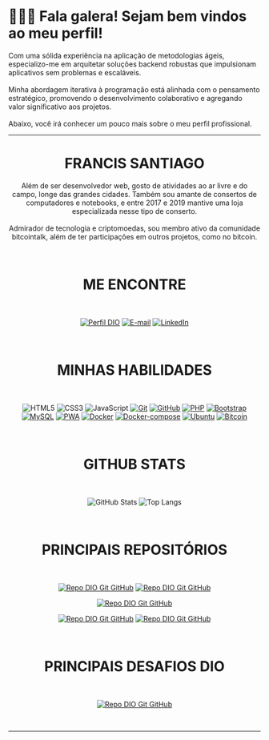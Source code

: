 <h1>
  🙋🏽‍♂️ Fala galera! Sejam bem vindos ao meu perfil!
</h1>
<p>
    Com uma sólida experiência na aplicação de metodologias ágeis, especializo-me em arquitetar soluções backend robustas que impulsionam aplicativos sem problemas e escaláveis.
    <br><br>
    Minha abordagem iterativa à programação está alinhada com o pensamento estratégico, promovendo o desenvolvimento colaborativo e agregando valor significativo aos projetos.
    <br><br>
    Abaixo, você irá conhecer um pouco mais sobre o meu perfil profissional.
</p>
<hr>
<div align="center">
  <h1>FRANCIS SANTIAGO</h1>
    <p>
      Além de ser desenvolvedor web, gosto de atividades ao ar livre e do campo, longe das grandes cidades. Também sou amante de consertos de computadores e notebooks, e entre 2017 e 2019 mantive uma loja especializada nesse tipo de conserto.
      <br><br>
      Admirador de tecnologia e criptomoedas, sou membro ativo da comunidade bitcointalk, além de ter participações em outros projetos, como no bitcoin.
    </p>

  <br>

<div align="center">
  <h1>ME ENCONTRE</h1>
<br>

[![Perfil DIO](https://img.shields.io/badge/-Meu%20Perfil%20na%20DIO-30A3DC?style=for-the-badge)](https://web.dio.me/users/francis1505)
[![E-mail](https://img.shields.io/badge/-Email-000?style=for-the-badge&logo=microsoft-outlook&logoColor=E94D5F)](mailto:francis1505@gmail.com)
[![LinkedIn](https://img.shields.io/badge/-LinkedIn-000?style=for-the-badge&logo=linkedin&logoColor=30A3DC)](https://www.linkedin.com/in/dev-francissant/)

<br>

<div align="center">
  <h1>MINHAS HABILIDADES</h1>
<br>

![HTML5](https://img.shields.io/badge/HTML-000?style=for-the-badge&logo=html5&logoColor=30A3DC)
![CSS3](https://img.shields.io/badge/CSS3-000?style=for-the-badge&logo=css3&logoColor=E94D5F)
![JavaScript](https://img.shields.io/badge/JavaScript-000?style=for-the-badge&logo=javascript&logoColor=30A3DC)
[![Git](https://img.shields.io/badge/Git-000?style=for-the-badge&logo=git&logoColor=E94D5F)](https://git-scm.com/doc)
[![GitHub](https://img.shields.io/badge/GitHub-000?style=for-the-badge&logo=github&logoColor=30A3DC)](https://docs.github.com/)
[![PHP](https://img.shields.io/badge/PHP-000?style=for-the-badge&logo=php&logoColor=777BB4)](https://www.php.net/)
[![Bootstrap](https://img.shields.io/badge/bootstrap-000?style=for-the-badge&logo=bootstrap&logoColor=777BB4)](https://getbootstrap.com/)
[![MySQL](https://img.shields.io/badge/Mysql-000?style=for-the-badge&logo=mysql&logoColor=30A3DC)](https://www.mysql.com/)
[![PWA](https://img.shields.io/badge/PWA-000?style=for-the-badge&logo=pwa&logoColor=FFF)](https://www.pwabuilder.com/)
[![Docker](https://img.shields.io/badge/Docker-000?style=for-the-badge&logo=docker&logoColor=FFF)](https://www.docker.com/)
[![Docker-compose](https://img.shields.io/badge/Docker_compose-000?style=for-the-badge&logo=docker&logoColor=FFF)](https://docs.docker.com/compose/)
[![Ubuntu](https://img.shields.io/badge/ubuntu-000?style=for-the-badge&logo=ubuntu&logoColor=F05925)](https://ubuntu.com/)
[![Bitcoin](https://img.shields.io/badge/bitcoin-000?style=for-the-badge&logo=bitcoin&logoColor=F05925)](https://bitcoin.org/)

</div>


<br>
<div align="center">
  <h1>GITHUB STATS</h1>
  <br>
</div>


![GitHub Stats](https://github-readme-stats.vercel.app/api?username=francissantiago&theme=transparent&bg_color=000&border_color=30A3DC&show_icons=true&icon_color=30A3DC&title_color=E94D5F&text_color=FFF)
![Top Langs](https://github-readme-stats-git-masterrstaa-rickstaa.vercel.app/api/top-langs/?username=francissantiago&layout=compact&bg_color=000&border_color=30A3DC&title_color=E94D5F&text_color=FFF)


<br>
<div align="center">
  <h1>PRINCIPAIS REPOSITÓRIOS</h1>
  <br>
</div>

[![Repo DIO Git GitHub](https://github-readme-stats.vercel.app/api/pin/?username=francissantiago&repo=Checkout_Transparente_PIX&bg_color=000&border_color=30A3DC&show_icons=true&icon_color=30A3DC&title_color=E94D5F&text_color=FFF)](https://github.com/francissantiago/Checkout_Transparente_PIX)
[![Repo DIO Git GitHub](https://github-readme-stats.vercel.app/api/pin/?username=francissantiago&repo=Checkout_Transparente_Debito&bg_color=000&border_color=30A3DC&show_icons=true&icon_color=30A3DC&title_color=E94D5F&text_color=FFF)](https://github.com/francissantiago/Checkout_Transparente_Debito)

[![Repo DIO Git GitHub](https://github-readme-stats.vercel.app/api/pin/?username=francissantiago&repo=Checkout_Transparente_Credito&bg_color=000&border_color=30A3DC&show_icons=true&icon_color=30A3DC&title_color=E94D5F&text_color=FFF)](https://github.com/francissantiago/Checkout_Transparente_Credito)

[![Repo DIO Git GitHub](https://github-readme-stats.vercel.app/api/pin/?username=francissantiago&repo=L2Amadus&bg_color=000&border_color=30A3DC&show_icons=true&icon_color=30A3DC&title_color=E94D5F&text_color=FFF)](https://github.com/francissantiago/L2Amadus)
[![Repo DIO Git GitHub](https://github-readme-stats.vercel.app/api/pin/?username=LightBurdenOfficial&repo=SperoCoin&bg_color=000&border_color=30A3DC&show_icons=true&icon_color=30A3DC&title_color=E94D5F&text_color=FFF)](https://github.com/LightBurdenOfficial/SperoCoin)

<br>
<div align="center">
  <h1>PRINCIPAIS DESAFIOS DIO</h1>
  <br>
</div>

[![Repo DIO Git GitHub](https://github-readme-stats.vercel.app/api/pin/?username=francissantiago&repo=dio-lab-open-source&bg_color=000&border_color=30A3DC&show_icons=true&icon_color=30A3DC&title_color=E94D5F&text_color=FFF)](https://github.com/francissantiago/dio-lab-open-source)

<br>
<hr>
